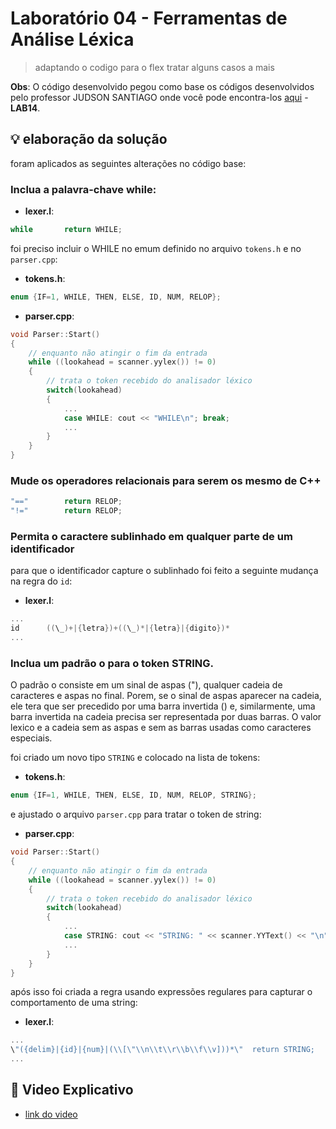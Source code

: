 # Laboratório 04 - Ferramentas de Análise Léxica

> adaptando o codigo para o flex tratar alguns casos a mais

**Obs**: O código desenvolvido pegou como base os códigos desenvolvidos pelo professor JUDSON SANTIAGO onde você pode encontra-los [aqui](https://github.com/JudsonSS/Compiladores) - **LAB14**.

## 💡 elaboração da solução

foram aplicados as seguintes alterações no código base:

### Inclua a palavra-chave while:

- **lexer.l**:
```cpp
while       return WHILE;
```

foi preciso incluir o WHILE no emum definido no arquivo `tokens.h` e no `parser.cpp`:

- **tokens.h**:
```c++
enum {IF=1, WHILE, THEN, ELSE, ID, NUM, RELOP}; 
```

- **parser.cpp**:
```c++
void Parser::Start()
{
    // enquanto não atingir o fim da entrada
    while ((lookahead = scanner.yylex()) != 0)
    {
        // trata o token recebido do analisador léxico
        switch(lookahead)
        {
            ...
            case WHILE: cout << "WHILE\n"; break;
            ...
        }
    }
}
```

### Mude os operadores relacionais para serem os mesmo de C++

```c++
"=="        return RELOP;
"!="        return RELOP;
```

### Permita o caractere sublinhado em qualquer parte de um identificador 

para que o identificador capture o sublinhado foi feito a seguinte mudança na regra do `id`:

- **lexer.l**:
```c++
...
id      ((\_)+|{letra})+((\_)*|{letra}|{digito})*
...
```

### Inclua um padrão o para o token STRING.

O padrão o consiste em um sinal de aspas ("), qualquer cadeia de caracteres e aspas no final. Porem, se o sinal de aspas
aparecer na cadeia, ele tera que ser precedido por uma barra invertida (\) e,
similarmente, uma barra invertida na cadeia precisa ser representada por duas
barras. O valor lexico e a cadeia sem as aspas e sem as barras usadas como
caracteres especiais.

foi criado um novo tipo `STRING` e colocado na lista de tokens:

- **tokens.h**:
```c++
enum {IF=1, WHILE, THEN, ELSE, ID, NUM, RELOP, STRING}; 
```

e ajustado o arquivo `parser.cpp` para tratar o token de string:

- **parser.cpp**:
```c++
void Parser::Start()
{
    // enquanto não atingir o fim da entrada
    while ((lookahead = scanner.yylex()) != 0)
    {
        // trata o token recebido do analisador léxico
        switch(lookahead)
        {
            ...
            case STRING: cout << "STRING: " << scanner.YYText() << "\n"; break;            
            ...
        }
    }
}
```

após isso foi criada a regra usando expressões regulares para capturar o comportamento de uma string:

- **lexer.l**:
```c++
...
\"({delim}|{id}|{num}|(\\[\"\\n\\t\\r\\b\\f\\v]))*\"  return STRING;
...
```

## 🎥 Video Explicativo

- [link do video](https://youtu.be/itaHQ82HvGE)